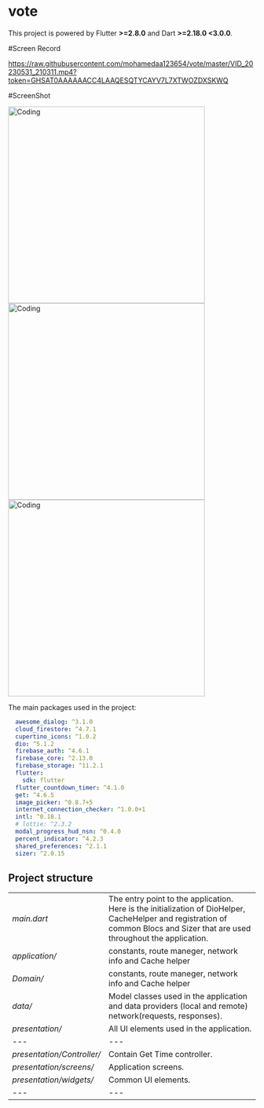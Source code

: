 # vote
This project is powered by Flutter **>=2.8.0** and Dart **>=2.18.0 <3.0.0**.



#Screen Record





https://raw.githubusercontent.com/mohamedaa123654/vote/master/VID_20230531_210311.mp4?token=GHSAT0AAAAAACC4LAAQESQTYCAYV7L7XTWOZDXSKWQ


#ScreenShot



<img  alt="Coding" height="400" src="https://user-images.githubusercontent.com/33372890/232257819-2cbb6795-08d7-4436-8867-2b208e72d7ae.jpeg"> <img  alt="Coding" height="400" src="https://user-images.githubusercontent.com/33372890/232257831-c9b038b3-17da-4b0f-b38c-287d72f468f4.jpeg"> <img  alt="Coding" height="400" src="https://user-images.githubusercontent.com/33372890/232257836-a29aa6ae-2e98-486f-9b31-671aa8d0b175.jpeg">

The main packages used in the project:
```yaml
  awesome_dialog: ^3.1.0
  cloud_firestore: ^4.7.1
  cupertino_icons: ^1.0.2
  dio: ^5.1.2
  firebase_auth: ^4.6.1
  firebase_core: ^2.13.0
  firebase_storage: ^11.2.1
  flutter:
    sdk: flutter
  flutter_countdown_timer: ^4.1.0
  get: ^4.6.5
  image_picker: ^0.8.7+5
  internet_connection_checker: ^1.0.0+1
  intl: ^0.18.1
  # lottie: ^2.3.2
  modal_progress_hud_nsn: ^0.4.0
  percent_indicator: ^4.2.3
  shared_preferences: ^2.1.1
  sizer: ^2.0.15
```

## Project structure <a name="structure"></a>
|   |   |
|---|---|
|*main.dart*|The entry point to the application. Here is the initialization of DioHelper, CacheHelper and registration of common Blocs and Sizer that are used throughout the application.|
|*application/*|constants, route maneger, network info and Cache helper|
|*Domain/*|constants, route maneger, network info and Cache helper|
|*data/*|Model classes used in the application and data providers (local and remote) network(requests, responses).|
|*presentation/*|All UI elements used in the application.|
|---|---|
|*presentation/Controller/*|Contain Get Time controller.|
|*presentation/screens/*|Application screens.|
|*presentation/widgets/*|Common UI elements.|
|---|---|



